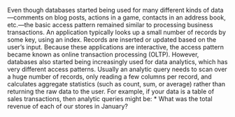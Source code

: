 
Even though databases started being used for many different kinds of data—comments on blog posts,
actions in a game, contacts in an address book, etc.—the basic access pattern remained similar to
processing business transactions. An application typically looks up a small number of records by
some key, using an index. Records are inserted or updated based on the user’s input.  Because these
applications are interactive, the access pattern became known as online transaction processing
(OLTP). 
However, databases also started being increasingly used for data analytics, which has very
different access patterns. Usually an analytic query needs to scan over a huge number of records,
only reading a few columns per record, and calculates aggregate statistics (such as count, sum, or
average) rather than returning the raw data to the user. For example, if your data is a table of
sales transactions, then analytic queries might be: *  What was the total revenue of each of our stores in January?